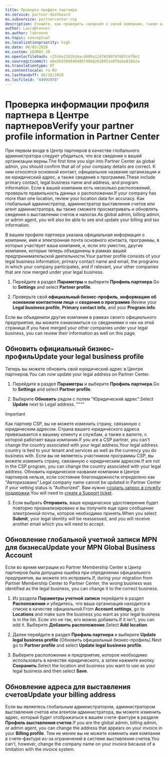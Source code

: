 ```yaml
---
title: Проверка профиля партнера
ms.service: partner-dashboard
ms.subservice: partnercenter-csp
description: Узнайте, как проверить сведения о своей компании, такие как основной контакт, адрес и сведения о программе. Вы можете также обновить свой юридический адрес и адрес для выставления счетов.
author: LauraBrenner
ms.author: labrenne
ms.topic: conceptual
ms.localizationpriority: high
ms.date: 06/05/2020
ms.custom: SEOMAY.20
ms.openlocfilehash: c2534a13d2b24acd689a12476590f8f607c678e2
ms.sourcegitcommit: e0a1b4506840486f4bb82620051e0f6a5e81662a
ms.translationtype: HT
ms.contentlocale: ru-RU
ms.lasthandoff: 06/18/2020
ms.locfileid: "84991978"
---
```

# <a name="verify-your-partner-profile-information-in-partner-center"></a><span data-ttu-id="6be79-104">Проверка информации профиля партнера в Центре партнеров</span><span class="sxs-lookup"><span data-stu-id="6be79-104">Verify your partner profile information in Partner Center</span></span>

<span data-ttu-id="6be79-105">При первом входе в Центр партнеров в качестве глобального администратора следует убедиться, что все сведения о вашей организации верны.</span><span class="sxs-lookup"><span data-stu-id="6be79-105">The first time you sign into Partner Center as global admin, you should confirm that all of your company details are correct.</span></span> <span data-ttu-id="6be79-106">К ним относятся основной контакт, официальное название организации и ее юридический адрес, а также сведения о программе.</span><span class="sxs-lookup"><span data-stu-id="6be79-106">These include primary contact, legal business name and address, and program information.</span></span> <span data-ttu-id="6be79-107">Если в вашей компании есть несколько расположений, проверьте правильность данных о расположении.</span><span class="sxs-lookup"><span data-stu-id="6be79-107">If your company has more than one location, review your location data for accuracy.</span></span> <span data-ttu-id="6be79-108">Как глобальный администратор, администратор выставления счетов или агент администратора, вы также сможете просматривать и обновлять сведения о выставлении счетов и налогах.</span><span class="sxs-lookup"><span data-stu-id="6be79-108">As global admin, billing admin, or admin agent, you will also be able to see and update your billing and tax information.</span></span>

<span data-ttu-id="6be79-109">В вашем профиле партнера указана официальная информация о компании, имя и электронная почта основного контакта, программы, в которых участвует ваша компания, и, если это уместно, другие компании, которые теперь объединены в рамках вашей предпринимательской деятельности.</span><span class="sxs-lookup"><span data-stu-id="6be79-109">Your partner profile consists of your legal business information, primary contact name and email, the programs in which your company participates, and if relevant, your other companies that are now merged under your legal business.</span></span>

1. <span data-ttu-id="6be79-110">Перейдите в раздел **Параметры** и выберите **Профиль партнера**.</span><span class="sxs-lookup"><span data-stu-id="6be79-110">Go to **Settings** and select **Partner profile**.</span></span>

2. <span data-ttu-id="6be79-111">Проверьте свой **официальный бизнес-профиль**, **информацию об основном контактном лице** и **сведения о программе**.</span><span class="sxs-lookup"><span data-stu-id="6be79-111">Review your **Legal business profile**, **Primary contact info**, and your **Program info**.</span></span>

<span data-ttu-id="6be79-112">Если вы объединили другие компании в рамках своего официального предприятия, вы можете ознакомиться со сведениями о них на этой странице.</span><span class="sxs-lookup"><span data-stu-id="6be79-112">If you have merged your other companies under your legal business, you can review their information as well on this page.</span></span>

## <a name="update-your-legal-business-profile"></a><span data-ttu-id="6be79-113">Обновить официальный бизнес-профиль</span><span class="sxs-lookup"><span data-stu-id="6be79-113">Update your legal business profile</span></span>

<span data-ttu-id="6be79-114">Теперь вы можете обновить свой юридический адрес в Центре партнеров.</span><span class="sxs-lookup"><span data-stu-id="6be79-114">You can now update your legal address on Partner Center.</span></span>

1. <span data-ttu-id="6be79-115">Перейдите в раздел **Параметры** и выберите **Профиль партнера**.</span><span class="sxs-lookup"><span data-stu-id="6be79-115">Go to **Settings** and select **Partner profile**.</span></span> 

2. <span data-ttu-id="6be79-116">Выберите **Обновить** рядом с полем "Юридический адрес".</span><span class="sxs-lookup"><span data-stu-id="6be79-116">Select **Update** next to Legal address.</span></span> <span data-ttu-id="6be79-117">""</span><span class="sxs-lookup"><span data-stu-id="6be79-117">""</span></span>

>[!Important]
><span data-ttu-id="6be79-118">Как партнер CSP, вы не можете изменить страну, связанную с юридическим адресом. Страна вашего юридического адреса привязывается к вашему клиенту и службам, а также к валюте, с которой работает ваша компания.</span><span class="sxs-lookup"><span data-stu-id="6be79-118">If you are a CSP partner, you can't change the country associated with your legal address.Your legal address country is tied to your tenant and services as well as the currency you do business with.</span></span> <span data-ttu-id="6be79-119">Если вы не являетесь участником программы CSP, вы можете изменить страну, связанную с юридическим адресом.</span><span class="sxs-lookup"><span data-stu-id="6be79-119">If are not in the CSP program, you can change the country associated with your legal address.</span></span> <span data-ttu-id="6be79-120">Обновить юридическое название компании в Центре партнеров нельзя, если состояние благонадежности определено как "Авторизовано".</span><span class="sxs-lookup"><span data-stu-id="6be79-120">Legal company name cannot be updated in Partner Center if your vetting status is "Authorized".</span></span> <span data-ttu-id="6be79-121">Вам нужно [создать запрос в службу поддержки](https://partner.microsoft.com/en-US/dashboard/support/csp/servicerequests/create?stage=2&topicid=eb74583c-61b3-2124-bffc-00920e0ae772).</span><span class="sxs-lookup"><span data-stu-id="6be79-121">You will need to [create a Support ticket](https://partner.microsoft.com/en-US/dashboard/support/csp/servicerequests/create?stage=2&topicid=eb74583c-61b3-2124-bffc-00920e0ae772).</span></span>

3. <span data-ttu-id="6be79-122">Если выбрать **Отправить**, ваше юридическое удостоверение будет повторно проанализировано и вы получите еще одно сообщение электронной почты, которое необходимо принять.</span><span class="sxs-lookup"><span data-stu-id="6be79-122">When you select **Submit**, your legal identity will be reassessed, and you will receive another email which you will need to accept.</span></span>

## <a name="update-your-mpn-global-business-account"></a><span data-ttu-id="6be79-123">Обновление глобальной учетной записи MPN для бизнеса</span><span class="sxs-lookup"><span data-stu-id="6be79-123">Update your MPN Global Business Account</span></span>

<span data-ttu-id="6be79-124">Если во время миграции из Partner Membership Center в Центр партнеров была допущена ошибка при определении официального предприятия, вы можете это исправить.</span><span class="sxs-lookup"><span data-stu-id="6be79-124">If, during your migration from Partner Membership Center to Partner Center, the wrong business was identified as the legal business, you can change it to the correct business.</span></span>

1. <span data-ttu-id="6be79-125">Из раздела **Параметры учетной записи** перейдите в раздел **Расположения** и убедитесь, что ваша организация находится в списке в качестве официальной.</span><span class="sxs-lookup"><span data-stu-id="6be79-125">From **Account settings**, go to **Locations** and make sure the business you want as your legal business is in the list.</span></span> <span data-ttu-id="6be79-126">Если это не так, его можно добавить.</span><span class="sxs-lookup"><span data-stu-id="6be79-126">If it isn't, you can add it.</span></span> <span data-ttu-id="6be79-127">Выберите **Добавить расположение**.</span><span class="sxs-lookup"><span data-stu-id="6be79-127">Select **Add location**.</span></span>

2. <span data-ttu-id="6be79-128">Далее перейдите в раздел **Профиль партнера** и выберите **Update legal business profile** (Обновить официальный бизнес-профиль).</span><span class="sxs-lookup"><span data-stu-id="6be79-128">Next go to **Partner profile** and select **Update legal business profile**.</span></span>

3. <span data-ttu-id="6be79-129">Выберите расположение и предприятие, которое необходимо использовать в качестве юридического, а затем нажмите кнопку **Сохранить**.</span><span class="sxs-lookup"><span data-stu-id="6be79-129">Select the location and business you want to use as your legal business and then select **Save**.</span></span>

## <a name="update-your-billing-address"></a><span data-ttu-id="6be79-130">Обновление адреса для выставления счетов</span><span class="sxs-lookup"><span data-stu-id="6be79-130">Update your billing address</span></span>

<span data-ttu-id="6be79-131">Если вы являетесь глобальным администратором, администратором выставления счетов или агентом администратора, вы можете изменить адрес, который будет отображаться в вашем счете-фактуре в разделе **Профиль выставления счетов**.</span><span class="sxs-lookup"><span data-stu-id="6be79-131">If you are the global admin, billing admin, or admin agent, you can change the address that appears on your invoice in your **Billing profile**.</span></span> <span data-ttu-id="6be79-132">Тем не менее вы не можете изменить имя компании в счете-фактуре из-за ограничений в системе выставления счетов.</span><span class="sxs-lookup"><span data-stu-id="6be79-132">You can't, however, change the company name on your invoice because of a limitation with the invoice system.</span></span>

 


